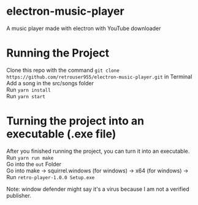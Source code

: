 # electron-music-player
A music player made with electron with YouTube downloader  

# Running the Project
Clone this repo with the command `git clone https://github.com/retrouser955/electron-music-player.git` in Terminal  
Add a song in the src/songs folder  
Run `yarn install`  
Run `yarn start`

# Turning the project into an executable (.exe file)

After you finished running the project, you can turn it into an executable.  
Run `yarn run make`  
Go into the `out` Folder  
Go into make -> squirrel.windows (for windows) -> x64 (for windows) -> Run `retro-player-1.0.0 Setup.exe`

Note: window defender might say it's a virus because I am not a verified publisher.
